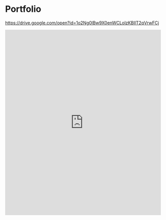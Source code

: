 # Portfolio
https://drive.google.com/open?id=1o2Ng0lBw9X0enWCLolzKBlIT2qVrwFCj
<iframe src='https://drive.google.com/open?id=1o2Ng0lBw9X0enWCLolzKBlIT2qVrwFCj' width='100%' height='600px' frameborder='0'>
